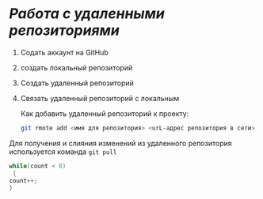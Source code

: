 # ***Работа с удаленными репозиториями***
 1. Содать аккаунт на GitHub
 2. создать локальный репозиторий 
 3. Создать удаленный репозиторий
 4. Связать удаленный репозиторий с локальным

    Как добавить удаленный репозиторий к проекту:
    ```Bash
    git rmote add <имя для репозитория> <urL-адрес репозитория в сети>
    ```
Для получения и слияния изменений из удаленного репозитория используется команда `git pull`

```C#
while(count < 0)
 {
count++;
}
```
